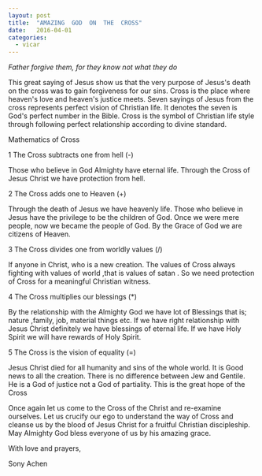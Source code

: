 ```yaml
---
layout: post
title:  "AMAZING  GOD  ON  THE  CROSS"
date:   2016-04-01
categories: 
  - vicar
---
```


*Father forgive them, for they know not what they do*

This great saying of Jesus show us that the very purpose of Jesus's death on the cross was to gain forgiveness for our sins. Cross is the place where heaven's love and heaven's justice meets. Seven sayings of Jesus from the cross represents perfect vision of Christian life. It denotes the seven is God's perfect number in the Bible. Cross is the symbol of Christian life style through following perfect relationship according to divine standard. 

Mathematics of Cross
  
1 The Cross subtracts one from hell (-)
                  
Those who believe in God Almighty have eternal life. Through the Cross of Jesus Christ we have protection from hell. 

2 The Cross adds one to Heaven (+)

Through the death of Jesus we have heavenly life. Those who believe in Jesus have the privilege to be the children of God. Once we were mere people, now we became the people of God. By the Grace of God we are citizens of Heaven.

3 The Cross divides one from worldly values (/)

If anyone in Christ, who is a new creation. The values of Cross always fighting with values of world ,that is values of satan . So we need protection of Cross for a meaningful Christian witness.

4 The Cross multiplies our blessings (*)

By the relationship with the Almighty God we have lot of Blessings that is; nature ,family, job, material things etc. If we have right relationship with Jesus Christ definitely we have blessings of eternal life. If we have Holy Spirit we will have rewards of Holy Spirit.

5 The Cross is the vision of equality (=)

Jesus Christ died for all humanity and sins of  the whole world. It is Good news to all the creation. There is no difference between Jew and Gentile. He   is a God of justice not a God of partiality. This is the great hope of the Cross

Once again let us come to the Cross of the Christ and re-examine ourselves. Let us crucify our ego to understand the way of Cross and cleanse us by the blood of Jesus Christ for a fruitful Christian discipleship. May Almighty God bless everyone of us by his amazing grace.


With love and prayers,	

Sony Achen 